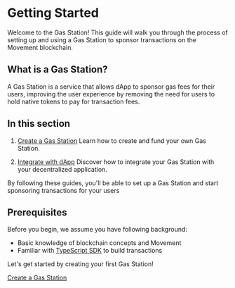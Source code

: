 # Getting Started

Welcome to the Gas Station! This guide will walk you through the process of setting up and using a Gas Station to sponsor transactions on the Movement blockchain.

## What is a Gas Station?

A Gas Station is a service that allows dApp to sponsor gas fees for their users, improving the user experience by removing the need for users to hold native tokens to pay for transaction fees.

## In this section

1. [Create a Gas Station](./create-gas-station)
   Learn how to create and fund your own Gas Station.

2. [Integrate with dApp](./integrate-with-dapp)
   Discover how to integrate your Gas Station with your decentralized application.

By following these guides, you'll be able to set up a Gas Station and start sponsoring transactions for your users

## Prerequisites

Before you begin, we assume you have following background:

- Basic knowledge of blockchain concepts and Movement
- Familiar with [TypeScript SDK](https://github.com/aptos-labs/aptos-ts-sdk) to build transactions

Let's get started by creating your first Gas Station!

[Create a Gas Station](./create-gas-station)
